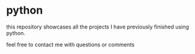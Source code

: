 # python
this repository showcases all the projects I have previously finished using python.

feel free to contact me with questions or comments
